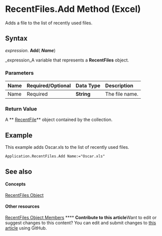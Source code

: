 
# RecentFiles.Add Method (Excel)

Adds a file to the list of recently used files.


## Syntax

 _expression_. **Add**( **_Name_**)

 _expression_A variable that represents a  **RecentFiles** object.


### Parameters



|**Name**|**Required/Optional**|**Data Type**|**Description**|
|:-----|:-----|:-----|:-----|
|Name|Required| **String**|The file name.|

### Return Value

A  ** [RecentFile](39d0a969-179d-a7bd-e5ab-7baf7930712a.md)** object contained by the collection.


## Example

This example adds Oscar.xls to the list of recently used files.


```
Application.RecentFiles.Add Name:="Oscar.xls"
```


## See also


#### Concepts


 [RecentFiles Object](e33ae942-0444-0631-be08-386366b6ebdb.md)
#### Other resources


 [RecentFiles Object Members](3f43e601-21ee-c8f8-890f-5d3d3d39d252.md)
****   **Contribute to this article**Want to edit or suggest changes to this content? You can edit and submit changes to  [this article](https://github.com/jhershey00/VBA_Excel_Test/OpenXMLCon/articles/70d4c4e0-b0f5-8143-0f23-69dc1c85736e.md) using GitHub.

